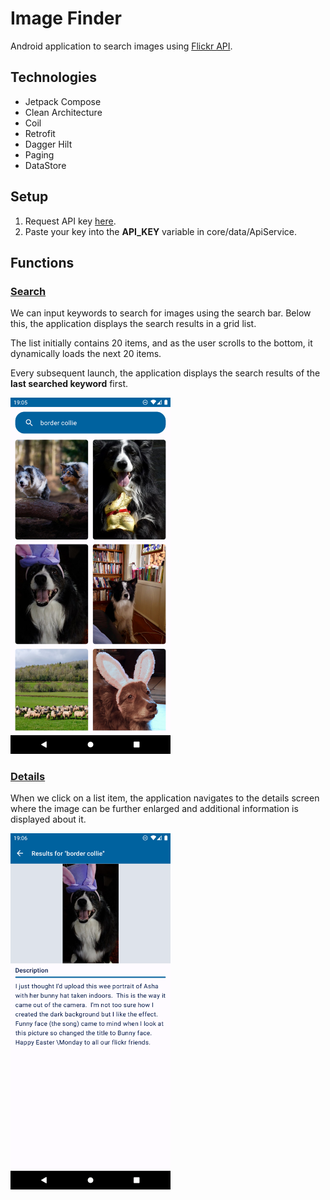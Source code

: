 <h1>Image Finder</h1>
<p>Android application to search images using <a href="</a>">Flickr API</a>.</p>

<h2>Technologies</h2>
<ul>
    <li>Jetpack Compose</li>
    <li>Clean Architecture</li>
    <li>Coil</li>
    <li>Retrofit</li>
    <li>Dagger Hilt</li>
    <li>Paging</li>
    <li>DataStore</li>
</ul>

<h2>Setup</h2>
<ol>
    <li>Request API key <a href="https://www.flickr.com/services/apps/create/">here</a>.</li>
    <li>Paste your key into the <b>API_KEY</b> variable in core/data/ApiService.</li>
</ol>

<h2>Functions</h2>
<h3><u>Search</u></h3>
<p> 
We can input keywords to search for images using the search bar. Below this, the application displays the search results in a grid list.

The list initially contains 20 items, and as the user scrolls to the bottom, it dynamically loads the next 20 items.

Every subsequent launch, the application displays the search results of the <b>last searched keyword</b> first.
</p>
<img src="images/search.png" style="width: 256px">

<h3><u>Details</u></h3>
<p>
When we click on a list item, the application navigates to the details screen where the image can be further enlarged and additional information is displayed about it.
</p>
<img src="images/details.png" style="width: 256px">
